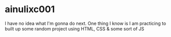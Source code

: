 # ainulixc001
I have no idea what I'm gonna do next. One thing I know is I am practicing to built up some random project using HTML, CSS  &amp; some sort of JS
